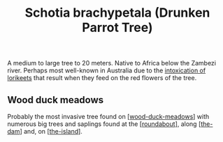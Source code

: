 ﻿---
backlinks:
- title: The Dam
  url: /memex/sense/landscape-garden/the-dam.html
- title: Plants
  url: /memex/sense/landscape-garden/plants/plants.html
tags:
- wood-duck-meadows
- plant
- introduced
- tree
- weed
title: Schotia brachypetala (Drunken Parrot Tree)
type: plants
---
A medium to large tree to 20 meters. Native to Africa below the Zambezi river. Perhaps most well-known in Australia due to the [intoxication of lorikeets](https://www.australiangeographic.com.au/topics/wildlife/2011/10/drunk-birds-inebriation-in-the-wild/) that result when they feed on the red flowers of the tree. 

## Wood duck meadows

Probably the most invasive tree found on [[wood-duck-meadows]] with numerous big trees and saplings found at the [[roundabout]], along [[the-dam]] and, on [[the-island]].

[//begin]: # "Autogenerated link references for markdown compatibility"
[wood-duck-meadows]: ../wood-duck-meadows "Wood duck meadows"
[roundabout]: ../roundabout "Roundabout"
[the-dam]: ../the-dam "The Dam"
[the-island]: ../the-island "The Island"
[//end]: # "Autogenerated link references"